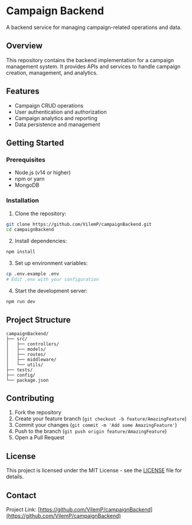# Campaign Backend

A backend service for managing campaign-related operations and data.

## Overview

This repository contains the backend implementation for a campaign management system. It provides APIs and services to handle campaign creation, management, and analytics.

## Features

- Campaign CRUD operations
- User authentication and authorization
- Campaign analytics and reporting
- Data persistence and management

## Getting Started

### Prerequisites

- Node.js (v14 or higher)
- npm or yarn
- MongoDB

### Installation

1. Clone the repository:
```bash
git clone https://github.com/VilemP/campaignBackend.git
cd campaignBackend
```

2. Install dependencies:
```bash
npm install
```

3. Set up environment variables:
```bash
cp .env.example .env
# Edit .env with your configuration
```

4. Start the development server:
```bash
npm run dev
```

## Project Structure

```
campaignBackend/
├── src/
│   ├── controllers/
│   ├── models/
│   ├── routes/
│   ├── middleware/
│   └── utils/
├── tests/
├── config/
└── package.json
```

## Contributing

1. Fork the repository
2. Create your feature branch (`git checkout -b feature/AmazingFeature`)
3. Commit your changes (`git commit -m 'Add some AmazingFeature'`)
4. Push to the branch (`git push origin feature/AmazingFeature`)
5. Open a Pull Request

## License

This project is licensed under the MIT License - see the [LICENSE](LICENSE) file for details.

## Contact

Project Link: [https://github.com/VilemP/campaignBackend](https://github.com/VilemP/campaignBackend)
